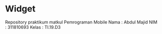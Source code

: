 # Widget
Repository praktikum matkul Pemrograman Mobile 
Nama  : Abdul Majid
NIM   : 311810693
Kelas : TI.19.D3

